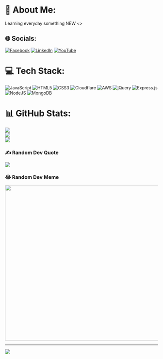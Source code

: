 # 💫 About Me:
Learning everyday something NEW <>



## 🌐 Socials:
[![Facebook](https://img.shields.io/badge/Facebook-%231877F2.svg?logo=Facebook&logoColor=white)](https://facebook.com/animeshbhardwajj) [![LinkedIn](https://img.shields.io/badge/LinkedIn-%230077B5.svg?logo=linkedin&logoColor=white)](https://linkedin.com/in/animeshbhardwaj22) [![YouTube](https://img.shields.io/badge/YouTube-%23FF0000.svg?logo=YouTube&logoColor=white)](https://youtube.com/c/animeshbhardwajj) 

# 💻 Tech Stack:
![JavaScript](https://img.shields.io/badge/javascript-%23323330.svg?style=plastic&logo=javascript&logoColor=%23F7DF1E) ![HTML5](https://img.shields.io/badge/html5-%23E34F26.svg?style=plastic&logo=html5&logoColor=white) ![CSS3](https://img.shields.io/badge/css3-%231572B6.svg?style=plastic&logo=css3&logoColor=white) ![Cloudflare](https://img.shields.io/badge/Cloudflare-F38020?style=plastic&logo=Cloudflare&logoColor=white) ![AWS](https://img.shields.io/badge/AWS-%23FF9900.svg?style=plastic&logo=amazon-aws&logoColor=white) ![jQuery](https://img.shields.io/badge/jquery-%230769AD.svg?style=plastic&logo=jquery&logoColor=white) ![Express.js](https://img.shields.io/badge/express.js-%23404d59.svg?style=plastic&logo=express&logoColor=%2361DAFB) ![NodeJS](https://img.shields.io/badge/node.js-6DA55F?style=plastic&logo=node.js&logoColor=white) ![MongoDB](https://img.shields.io/badge/MongoDB-%234ea94b.svg?style=plastic&logo=mongodb&logoColor=white)
# 📊 GitHub Stats:
![](https://github-readme-stats.vercel.app/api?username=animeshbhardwajj&theme=merko&hide_border=false&include_all_commits=false&count_private=false)<br/>
![](https://github-readme-streak-stats.herokuapp.com/?user=animeshbhardwajj&theme=merko&hide_border=false)<br/>
![](https://github-readme-stats.vercel.app/api/top-langs/?username=animeshbhardwajj&theme=merko&hide_border=false&include_all_commits=false&count_private=false&layout=compact)

### ✍️ Random Dev Quote
![](https://quotes-github-readme.vercel.app/api?type=horizontal&theme=merko)

### 😂 Random Dev Meme
<img src="https://random-memer.herokuapp.com/" width="512px"/>

---
[![](https://visitcount.itsvg.in/api?id=animeshbhardwajj&icon=0&color=0)](https://github.com/animeshbhardwajj)

